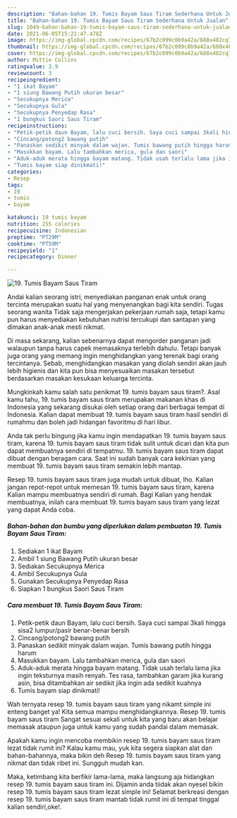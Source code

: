 ```yaml
---
description: "Bahan-bahan 19. Tumis Bayam Saus Tiram Sederhana Untuk Jualan"
title: "Bahan-bahan 19. Tumis Bayam Saus Tiram Sederhana Untuk Jualan"
slug: 1049-bahan-bahan-19-tumis-bayam-saus-tiram-sederhana-untuk-jualan
date: 2021-06-05T15:21:47.478Z
image: https://img-global.cpcdn.com/recipes/67b2c099c0b9a42a/680x482cq70/19-tumis-bayam-saus-tiram-foto-resep-utama.jpg
thumbnail: https://img-global.cpcdn.com/recipes/67b2c099c0b9a42a/680x482cq70/19-tumis-bayam-saus-tiram-foto-resep-utama.jpg
cover: https://img-global.cpcdn.com/recipes/67b2c099c0b9a42a/680x482cq70/19-tumis-bayam-saus-tiram-foto-resep-utama.jpg
author: Mittie Collins
ratingvalue: 3.9
reviewcount: 3
recipeingredient:
- "1 ikat Bayam"
- "1 siung Bawang Putih ukuran besar"
- "Secukupnya Merica"
- "Secukupnya Gula"
- "Secukupnya Penyedap Rasa"
- "1 bungkus Saori Saus Tiram"
recipeinstructions:
- "Petik-petik daun Bayam, lalu cuci bersih. Saya cuci sampai 3kali hingga sisa2 lumpur/pasir benar-benar bersih"
- "Cincang/potong2 bawang putih"
- "Panaskan sedikit minyak dalam wajan. Tumis bawang putih hingga harum"
- "Masukkan bayam. Lalu tambahkan merica, gula dan saori"
- "Aduk-aduk merata hingga bayam matang. Tidak usah terlalu lama jika ingin teksturnya masih renyah. Tes rasa, tambahkan garam jika kurang asin, bisa ditambahkan air sedikit jika ingin ada sedikit kuahnya"
- "Tumis bayam siap dinikmati!"
categories:
- Resep
tags:
- 19
- tumis
- bayam

katakunci: 19 tumis bayam 
nutrition: 255 calories
recipecuisine: Indonesian
preptime: "PT29M"
cooktime: "PT59M"
recipeyield: "1"
recipecategory: Dinner

---
```



![19. Tumis Bayam Saus Tiram](https://img-global.cpcdn.com/recipes/67b2c099c0b9a42a/680x482cq70/19-tumis-bayam-saus-tiram-foto-resep-utama.jpg)

Andai kalian seorang istri, menyediakan panganan enak untuk orang tercinta merupakan suatu hal yang menyenangkan bagi kita sendiri. Tugas seorang  wanita Tidak saja mengerjakan pekerjaan rumah saja, tetapi kamu pun harus menyediakan kebutuhan nutrisi tercukupi dan santapan yang dimakan anak-anak mesti nikmat.

Di masa  sekarang, kalian sebenarnya dapat mengorder panganan jadi walaupun tanpa harus capek memasaknya terlebih dahulu. Tetapi banyak juga orang yang memang ingin menghidangkan yang terenak bagi orang tercintanya. Sebab, menghidangkan masakan yang diolah sendiri akan jauh lebih higienis dan kita pun bisa menyesuaikan masakan tersebut berdasarkan masakan kesukaan keluarga tercinta. 



Mungkinkah kamu salah satu penikmat 19. tumis bayam saus tiram?. Asal kamu tahu, 19. tumis bayam saus tiram merupakan makanan khas di Indonesia yang sekarang disukai oleh setiap orang dari berbagai tempat di Indonesia. Kalian dapat membuat 19. tumis bayam saus tiram hasil sendiri di rumahmu dan boleh jadi hidangan favoritmu di hari libur.

Anda tak perlu bingung jika kamu ingin mendapatkan 19. tumis bayam saus tiram, karena 19. tumis bayam saus tiram tidak sulit untuk dicari dan kita pun dapat membuatnya sendiri di tempatmu. 19. tumis bayam saus tiram dapat dibuat dengan beragam cara. Saat ini sudah banyak cara kekinian yang membuat 19. tumis bayam saus tiram semakin lebih mantap.

Resep 19. tumis bayam saus tiram juga mudah untuk dibuat, lho. Kalian jangan repot-repot untuk memesan 19. tumis bayam saus tiram, karena Kalian mampu membuatnya sendiri di rumah. Bagi Kalian yang hendak membuatnya, inilah cara membuat 19. tumis bayam saus tiram yang lezat yang dapat Anda coba.

<!--inarticleads1-->

##### Bahan-bahan dan bumbu yang diperlukan dalam pembuatan 19. Tumis Bayam Saus Tiram:

1. Sediakan 1 ikat Bayam
1. Ambil 1 siung Bawang Putih ukuran besar
1. Sediakan Secukupnya Merica
1. Ambil Secukupnya Gula
1. Gunakan Secukupnya Penyedap Rasa
1. Siapkan 1 bungkus Saori Saus Tiram




<!--inarticleads2-->

##### Cara membuat 19. Tumis Bayam Saus Tiram:

1. Petik-petik daun Bayam, lalu cuci bersih. Saya cuci sampai 3kali hingga sisa2 lumpur/pasir benar-benar bersih
1. Cincang/potong2 bawang putih
1. Panaskan sedikit minyak dalam wajan. Tumis bawang putih hingga harum
1. Masukkan bayam. Lalu tambahkan merica, gula dan saori
1. Aduk-aduk merata hingga bayam matang. Tidak usah terlalu lama jika ingin teksturnya masih renyah. Tes rasa, tambahkan garam jika kurang asin, bisa ditambahkan air sedikit jika ingin ada sedikit kuahnya
1. Tumis bayam siap dinikmati!




Wah ternyata resep 19. tumis bayam saus tiram yang nikamt simple ini enteng banget ya! Kita semua mampu menghidangkannya. Resep 19. tumis bayam saus tiram Sangat sesuai sekali untuk kita yang baru akan belajar memasak ataupun juga untuk kamu yang sudah pandai dalam memasak.

Apakah kamu ingin mencoba membikin resep 19. tumis bayam saus tiram lezat tidak rumit ini? Kalau kamu mau, yuk kita segera siapkan alat dan bahan-bahannya, maka bikin deh Resep 19. tumis bayam saus tiram yang nikmat dan tidak ribet ini. Sungguh mudah kan. 

Maka, ketimbang kita berfikir lama-lama, maka langsung aja hidangkan resep 19. tumis bayam saus tiram ini. Dijamin anda tiidak akan nyesel bikin resep 19. tumis bayam saus tiram lezat simple ini! Selamat berkreasi dengan resep 19. tumis bayam saus tiram mantab tidak rumit ini di tempat tinggal kalian sendiri,oke!.


